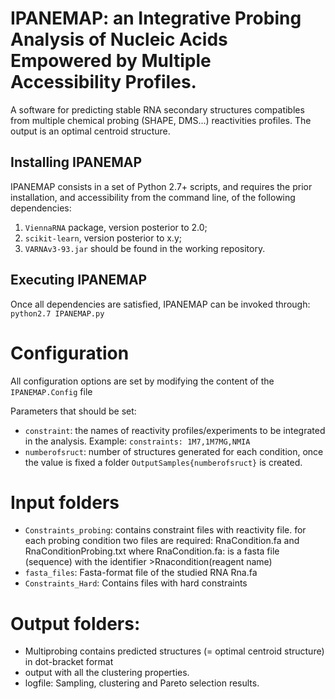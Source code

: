 # IPANEMAP: an Integrative Probing Analysis of Nucleic Acids Empowered by Multiple Accessibility Profiles.

A software for predicting stable RNA secondary structures compatibles from multiple chemical probing (SHAPE, DMS...)  reactivities profiles.
The output is an optimal centroid structure.

## Installing IPANEMAP

IPANEMAP consists in a set of Python 2.7+ scripts, and requires the prior installation, and accessibility from the command line, of the following dependencies:
1. `ViennaRNA` package, version posterior to 2.0;
2. `scikit-learn`, version posterior to x.y;
3. `VARNAv3-93.jar` should be found in the working repository.

## Executing IPANEMAP

Once all dependencies are satisfied, IPANEMAP can be invoked through: 
  `python2.7 IPANEMAP.py`

# Configuration
All configuration options are set by modifying the content of the `IPANEMAP.Config` file

Parameters that should be set:
 - `constraint`: the names of reactivity profiles/experiments to be integrated in the analysis.
 Example: `constraints: 1M7,1M7MG,NMIA`
 - `numberofsruct`: number of structures generated for each condition, once the value is fixed a folder `OutputSamples{numberofsruct}` is created.

# Input folders
 - `Constraints_probing`: contains constraint files with reactivity file. for each probing condition two files are required: RnaCondition.fa and RnaConditionProbing.txt where RnaCondition.fa: is a fasta file (sequence) with the identifier >Rnacondition(reagent name)
 - `fasta_files`: Fasta-format file of the studied RNA Rna.fa
 - `Constraints_Hard`: Contains files with hard constraints

# Output folders:

 - Multiprobing contains predicted structures (= optimal centroid structure) in dot-bracket format
 - output with all the clustering properties.
 - logfile: Sampling, clustering and Pareto selection results.

